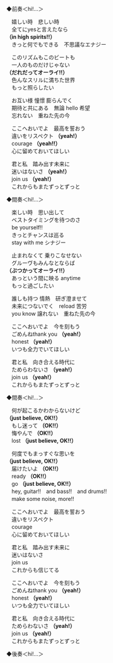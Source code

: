 ◆前奏＜hi!…＞

　嬉しい時　悲しい時  
　全てにyesと言えたなら  
**（in high spirits!!）**  
　きっと何でもできる　不思議なエナジー

　このリズムもこのビートも  
　一人のものだけじゃない  
**（だれだってオーライ!!）**  
　色んなスリルに満ちた世界  
　もっと照らしたい

　お互い様 憧憬  膨らんでく  
　期待と共にある　無論 hello 希望  
　忘れない　重ねた先の今

　ここへおいでよ　最高を誓おう  
　違いをリスペクト **（yeah!）**  
　courage **（yeah!!）**  
　心に留めておいてほしい

　君と私　踏み出す未来に  
　迷いはないさ **（yeah!）**  
　join us **（yeah!）**  
　これからもまたずっとずっと

◆間奏＜hi!…＞

　楽しい時　思い出して  
　ベストタイミングを待つのさ  
　be yourself!!  
　きっとチャンスは巡る  
　stay with me シナジー

　止まれなくて 乗りこなせない  
　グルーヴもみんなとならば  
**（ぶつかってオーライ!!）**  
　あっという間に映る anytime  
　もっと過ごしたい

　誰しも持つ 情熱　研ぎ澄ませて  
　未来につないでく　reload 苦労  
　you know 譲れない　重ねた先の今  

　ここへおいでよ　今を刻もう  
　ごめんねthank you **（yeah!）**  
　honest **（yeah!）**  
　いつも全力でいてほしい

　君と私　向き合える時代に  
　ためらわないさ **（yeah!）**  
　join us **（yeah!）**  
　これからもまたずっとずっと

◆間奏＜hi!…＞

　何が起こるかわからないけど  
**（just believe, OK!!）**  
　もし迷って **（OK!!）**  
　悔やんで **（OK!!）**  
　lost **（just believe, OK!!）**

　何度でもまっすぐな思いを  
**（just believe, OK!!）**  
　届けたいよ **（OK!!）**  
　ready **（OK!!）**  
　go **（just believe, OK!!）**  
　hey, guitar!!　and bass!!　and drums!!  
　make some noise, more!!

　ここへおいでよ　最高を誓おう  
　違いをリスペクト  
　courage  
　心に留めておいてほしい

　君と私　踏み出す未来に  
　迷いはないさ  
　join us  
　これからも信じてる

　ここへおいでよ　今を刻もう  
　ごめんねthank you **（yeah!）**  
　honest **（yeah!）**  
　いつも全力でいてほしい

　君と私　向き合える時代に  
　ためらわないさ **（yeah!）**  
　join us **（yeah!）**  
　これからもまたずっとずっと

◆後奏＜hi!…＞
